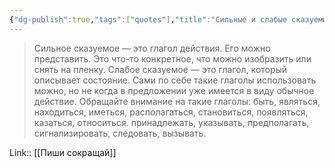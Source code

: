 ```yaml
---
{"dg-publish":true,"tags":["quotes"],"title":"Сильные и слабые сказуемые","date":"2021-10-04T20:26:00+03:00","modified_at":"2022-07-24T14:44:04+03:00","permalink":"/quotes/202110042026/","dgHomeLink":false,"dgPassFrontmatter":true}
---
```



> Сильное сказуемое — это глагол действия. Его можно представить. Это что-то конкретное, что можно изобразить или снять на пленку. Слабое сказуемое — это глагол, который описывает состояние. Сами по себе такие глаголы использовать можно, но не когда в предложении уже имеется в виду обычное действие. Обращайте внимание на такие глаголы: быть, являться, находиться, иметься, располагаться, становиться, появляться, казаться, относиться. принадлежать, указывать, предполагать, сигнализировать, следовать, вызывать.

Link:: [[Пиши сокращай]]
